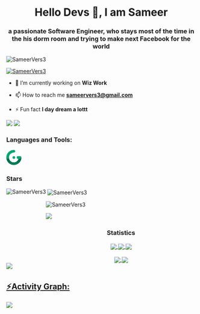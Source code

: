 <h1 align="center">Hello Devs 👀, I am Sameer</h1>
<h3 align="center">a passionate Software Engineer, who stays most of the time in the his dorm room and trying to make next Facebook for the world</h3>
<p align="left"> <img src="https://komarev.com/ghpvc/?username=SameerVers3&label=Profile%20views&color=0e75b6&style=flat" alt="SameerVers3" /> </p>

<p align="left"> <a href="https://github.com/ryo-ma/github-profile-trophy"><img src="https://github-profile-trophy.vercel.app/?username=SameerVers3&theme=onestar" alt="SameerVers3" /></a> </p>

- 🔭 I’m currently working on **Wiz Work**

- 📫 How to reach me **sameervers3@gmail.com**
- ⚡ Fun fact **I day dream a lottt**

<div> <a href="https://github.com/SameerVers3" target="_blank"><img src="https://img.shields.io/badge/GitHub-100000?style=for-the-badge&logo=github&logoColor=white" target="_blank"></a>
<a href = "mailto:sameervers3@gmail.com"><img src="https://img.shields.io/badge/-Gmail-%23333?style=for-the-badge&logo=gmail&logoColor=white" target="_blank"></a>
</div><h3 align="left">Languages and Tools:</h3>
<p align="left">
<img src="https://raw.githubusercontent.com/teamedwardforever/Readme-Generator/71f25dd8b98329b168142a6b782a107b75eab178/svg/Skills/Static/gridsome-icon.svg" alt="Gridsome" width="40" height="40"/>
</p>

<h3 align="left">Stars</h3>
<img align="left" height="180em" src="https://github-readme-stats.vercel.app/api/top-langs/?username=SameerVers3&layout=compact&theme=tokyonight" alt=SameerVers3 />

<p>&nbsp;<img align="center" height="180em" src="https://github-readme-stats.vercel.app/api?username=SameerVers3&show_icons=true&locale=en&theme=tokyonight" alt="SameerVers3" /></p>

<p><img align="center" height="180em" src="https://github-readme-streak-stats.herokuapp.com/?user=SameerVers3&theme=tokyonight" alt="SameerVers3" /></p>

<img src="https://user-images.githubusercontent.com/73097560/115834477-dbab4500-a447-11eb-908a-139a6edaec5c.gif"><h3 align="center">Statistics</h3>
<div align="center">
<a href="https://github.com/SameerVers3">
<img align="center" src="http://github-profile-summary-cards.vercel.app/api/cards/stats?username=SameerVers3&theme=aura" height="180em" />
<img align="center" src="http://github-profile-summary-cards.vercel.app/api/cards/most-commit-language?username=SameerVers3&theme=aura" height="180em" />
<img align="center" src="http://github-profile-summary-cards.vercel.app/api/cards/repos-per-language?username=SameerVers3&theme=2077" height="180em" />
  <br/>
  <br/>
<img align="center" src="http://github-profile-summary-cards.vercel.app/api/cards/productive-time?username=SameerVers3&theme=tokyonight" height="180em" />
<img align="center" src="http://github-profile-summary-cards.vercel.app/api/cards/profile-details?username=SameerVers3&theme=tokyonight" height="180em" />
</div>
<img src="https://user-images.githubusercontent.com/73097560/115834477-dbab4500-a447-11eb-908a-139a6edaec5c.gif"><h2 align="left">⚡Activity Graph:</h2>
<img align="center" src="https://github-readme-activity-graph.vercel.app/graph?username=SameerVers3&theme=github-dark"/>
